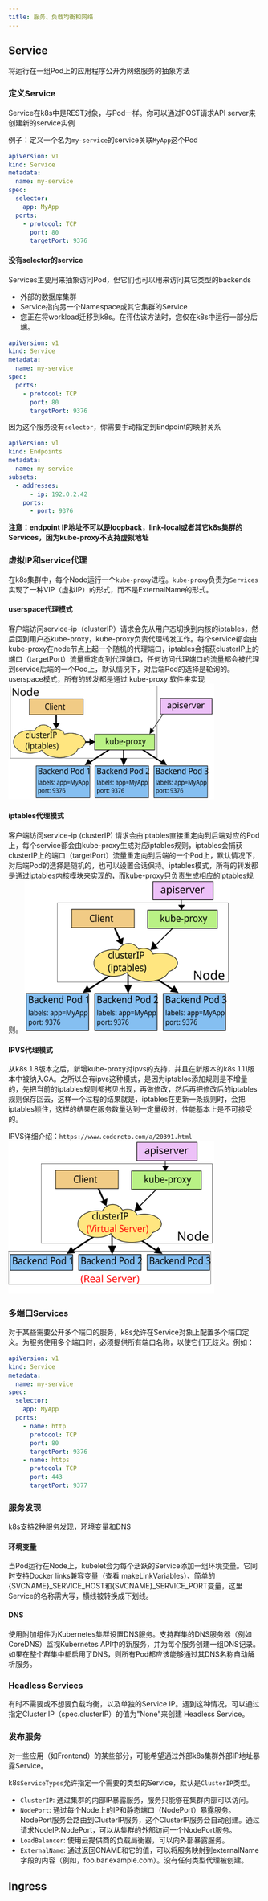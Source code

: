 ```yaml
---
title: 服务、负载均衡和网络
---
```


## Service
将运行在一组Pod上的应用程序公开为网络服务的抽象方法

### 定义Service
Service在k8s中是REST对象，与Pod一样。你可以通过POST请求API server来创建新的service实例

例子：定义一个名为`my-service`的service关联`MyApp`这个Pod
```yaml
apiVersion: v1
kind: Service
metadata:
  name: my-service
spec:
  selector:
    app: MyApp
  ports:
    - protocol: TCP
      port: 80
      targetPort: 9376
```

#### 没有selector的service
Services主要用来抽象访问Pod，但它们也可以用来访问其它类型的backends
- 外部的数据库集群
- Service指向另一个Namespace或其它集群的Service
- 您正在将workload迁移到k8s。在评估该方法时，您仅在k8s中运行一部分后端。

```yaml
apiVersion: v1
kind: Service
metadata:
  name: my-service
spec:
  ports:
    - protocol: TCP
      port: 80
      targetPort: 9376
```

因为这个服务没有`selector`，你需要手动指定到Endpoint的映射关系

```yaml
apiVersion: v1
kind: Endpoints
metadata:
  name: my-service
subsets:
  - addresses:
      - ip: 192.0.2.42
    ports:
      - port: 9376
```

**注意：endpoint IP地址不可以是loopback，link-local或者其它k8s集群的Services，因为kube-proxy不支持虚拟地址**

### 虚拟IP和service代理
在k8s集群中，每个Node运行一个`kube-proxy`进程。`kube-proxy`负责为`Services`实现了一种VIP（虚拟IP）的形式，而不是ExternalName的形式。

#### userspace代理模式
客户端访问service-ip（clusterIP）请求会先从用户态切换到内核的iptables，然后回到用户态kube-proxy，kube-proxy负责代理转发工作。每个service都会由kube-proxy在node节点上起一个随机的代理端口，iptables会捕获clusterIP上的端口（targetPort）流量重定向到代理端口，任何访问代理端口的流量都会被代理到service后端的一个Pod上，默认情况下，对后端Pod的选择是轮询的。userspace模式，所有的转发都是通过 kube-proxy 软件来实现
<img src="./images/userspace-proxy.svg" alt="userspace-proxy" style="zoom:40%;" />

#### iptables代理模式
客户端访问service-ip (clusterIP) 请求会由iptables直接重定向到后端对应的Pod上，每个service都会由kube-proxy生成对应iptables规则，iptables会捕获clusterIP上的端口（targetPort）流量重定向到后端的一个Pod上，默认情况下，对后端Pod的选择是随机的，也可以设置会话保持。iptables模式，所有的转发都是通过iptables内核模块来实现的，而kube-proxy只负责生成相应的iptables规则。
<img src="./images/iptables-proxy.svg" alt="iptables-proxy" style="zoom:40%;" />

#### IPVS代理模式
从k8s 1.8版本之后，新增kube-proxy对ipvs的支持，并且在新版本的k8s 1.11版本中被纳入GA。之所以会有ipvs这种模式，是因为iptables添加规则是不增量的，先把当前的iptables规则都拷贝出现，再做修改，然后再把修改后的iptables规则保存回去，这样一个过程的结果就是，iptables在更新一条规则时，会把iptables锁住，这样的结果在服务数量达到一定量级时，性能基本上是不可接受的。

IPVS详细介绍：`https://www.codercto.com/a/20391.html`
<img src="./images/ipvs-proxy.svg" alt="ipvs-proxy" style="zoom:40%;" />

### 多端口Services
对于某些需要公开多个端口的服务，k8s允许在Service对象上配置多个端口定义。为服务使用多个端口时，必须提供所有端口名称，以使它们无歧义。例如：
```yaml
apiVersion: v1
kind: Service
metadata:
  name: my-service
spec:
  selector:
    app: MyApp
  ports:
    - name: http
      protocol: TCP
      port: 80
      targetPort: 9376
    - name: https
      protocol: TCP
      port: 443
      targetPort: 9377
```

### 服务发现
k8s支持2种服务发现，环境变量和DNS

#### 环境变量
当Pod运行在Node上，kubelet会为每个活跃的Service添加一组环境变量。它同时支持Docker links兼容变量（查看 makeLinkVariables）、简单的{SVCNAME}_SERVICE_HOST和{SVCNAME}_SERVICE_PORT变量，这里Service的名称需大写，横线被转换成下划线。

#### DNS
使用附加组件为Kubernetes集群设置DNS服务。支持群集的DNS服务器（例如CoreDNS）监视Kubernetes API中的新服务，并为每个服务创建一组DNS记录。如果在整个群集中都启用了DNS，则所有Pod都应该能够通过其DNS名称自动解析服务。

### Headless Services
有时不需要或不想要负载均衡，以及单独的Service IP。遇到这种情况，可以通过指定Cluster IP（spec.clusterIP）的值为"None"来创建 Headless Service。

### 发布服务
对一些应用（如Frontend）的某些部分，可能希望通过外部k8s集群外部IP地址暴露Service。

k8s`ServiceTypes`允许指定一个需要的类型的Service，默认是`ClusterIP`类型。

- `ClusterIP`: 通过集群的内部IP暴露服务，服务只能够在集群内部可以访问。
- `NodePort`: 通过每个Node上的IP和静态端口（NodePort）暴露服务。NodePort服务会路由到ClusterIP服务，这个ClusterIP服务会自动创建。通过请求NodeIP:NodePort，可以从集群的外部访问一个NodePort服务。
- `LoadBalancer`: 使用云提供商的负载局衡器，可以向外部暴露服务。
- `ExternalName`: 通过返回CNAME和它的值，可以将服务映射到externalName字段的内容（例如，foo.bar.example.com）。没有任何类型代理被创建。

## Ingress